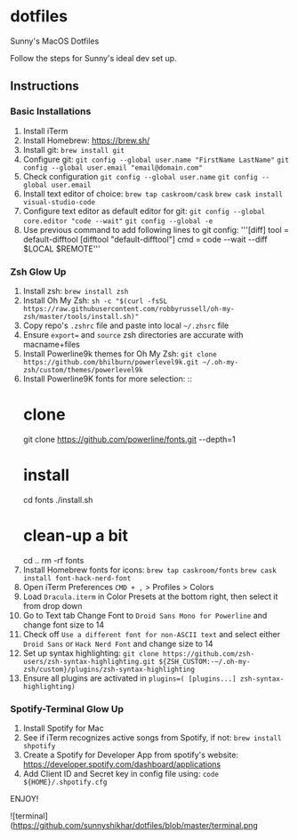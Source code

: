 # dotfiles
Sunny's MacOS Dotfiles

Follow the steps for Sunny's ideal dev set up. 

## Instructions

### Basic Installations

1. Install iTerm
2. Install Homebrew: https://brew.sh/
3. Install git: `brew install git`
4. Configure git:
    `git config --global user.name "FirstName LastName"`
    `git config --global user.email "email@domain.com"`
5. Check configuration
    `git config --global user.name`
    `git config --global user.email`
6. Install text editor of choice: 
    `brew tap caskroom/cask`
    `brew cask install visual-studio-code`
7. Configure text editor as default editor for git:
    `git config --global core.editor "code --wait"`
    `git config --global -e`
8. Use previous command to add following lines to git config:
    '''[diff]
    tool = default-difftool
    [difftool "default-difftool"]
    cmd = code --wait --diff $LOCAL $REMOTE'''

### Zsh Glow Up

1. Install zsh: `brew install zsh`
2. Install Oh My Zsh: `sh -c "$(curl -fsSL https://raw.githubusercontent.com/robbyrussell/oh-my-zsh/master/tools/install.sh)"`
3. Copy repo's `.zshrc` file and paste into local `~/.zhsrc` file
4. Ensure `export=` and `source` zsh directories are accurate with macname+files
5. Install Powerline9k themes for Oh My Zsh: `git clone https://github.com/bhilburn/powerlevel9k.git ~/.oh-my-zsh/custom/themes/powerlevel9k`
6. Install Powerline9K fonts for more selection:
::
    # clone
    git clone https://github.com/powerline/fonts.git --depth=1
    # install
    cd fonts
    ./install.sh
    # clean-up a bit
    cd ..
    rm -rf fonts 
7. Install Homebrew fonts for icons: 
    `brew tap caskroom/fonts`
    `brew cask install font-hack-nerd-font`
8. Open iTerm Preferences `CMD + ,` > Profiles > Colors
9. Load `Dracula.iterm` in Color Presets at the bottom right, then select it from drop down
10. Go to Text tab Change Font to `Droid Sans Mono for Powerline` and change font size to 14
11. Check off `Use a different font for non-ASCII text` and select either `Droid Sans` or `Hack Nerd Font` and change size to 14
12. Set up syntax highlighting: `git clone https://github.com/zsh-users/zsh-syntax-highlighting.git ${ZSH_CUSTOM:-~/.oh-my-zsh/custom}/plugins/zsh-syntax-highlighting`
13. Ensure all plugins are activated in `plugins=( [plugins...] zsh-syntax-highlighting)`

### Spotify-Terminal Glow Up

1. Install Spotify for Mac 
2. See if iTerm recognizes active songs from Spotify, if not: `brew install shpotify`
3. Create a Spotify for Developer App from spotify's website: https://developer.spotify.com/dashboard/applications
4. Add Client ID and Secret key in config file using: `code ${HOME}/.shpotify.cfg`

ENJOY!

![terminal](https://github.com/sunnyshikhar/dotfiles/blob/master/terminal.png